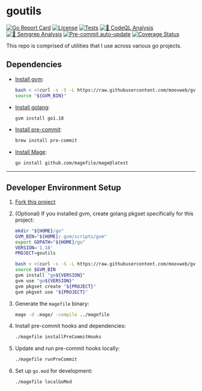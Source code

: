 # goutils

[![Go Report Card](https://goreportcard.com/badge/github.com/l50/goutils)](https://goreportcard.com/report/github.com/l50/goutils)
[![License](http://img.shields.io/:license-mit-blue.svg)](https://github.com/l50/goutils/blob/master/LICENSE)
[![Tests](https://github.com/l50/goutils/actions/workflows/tests.yaml/badge.svg)](https://github.com/l50/goutils/actions/workflows/tests.yaml)
[![🚨 CodeQL Analysis](https://github.com/l50/goutils/actions/workflows/codeql-analysis.yaml/badge.svg)](https://github.com/l50/goutils/actions/workflows/codeql-analysis.yaml)
[![🚨 Semgrep Analysis](https://github.com/l50/goutils/actions/workflows/semgrep.yaml/badge.svg)](https://github.com/l50/goutils/actions/workflows/semgrep.yaml)
[![Pre-commit auto-update](https://github.com/l50/goutils/actions/workflows/pre-commit-update.yml/badge.svg)](https://github.com/l50/goutils/actions/workflows/pre-commit-update.yml)
[![Coverage Status](https://coveralls.io/repos/github/l50/goutils/badge.svg?branch=main)](https://coveralls.io/github/l50/goutils?branch=main)

This repo is comprised of utilities that I use across various go projects.

## Dependencies

- [Install gvm](https://github.com/moovweb/gvm):

  ```bash
  bash < <(curl -s -S -L https://raw.githubusercontent.com/moovweb/gvm/master/binscripts/gvm-installer)
  source "${GVM_BIN}"
  ```

- [Install golang](https://go.dev/):

  ```bash
  gvm install go1.18
  ```

- [Install pre-commit](https://pre-commit.com/):

  ```bash
  brew install pre-commit
  ```

- [Install Mage](https://magefile.org/):

  ```bash
  go install github.com/magefile/mage@latest
  ```

---

## Developer Environment Setup

1. [Fork this project](https://docs.github.com/en/get-started/quickstart/fork-a-repo)

2. (Optional) If you installed gvm, create golang pkgset specifically for this project:

   ```bash
   mkdir "${HOME}/go"
   GVM_BIN="${HOME}/.gvm/scripts/gvm"
   export GOPATH="${HOME}/go"
   VERSION='1.18'
   PROJECT=goutils

   bash < <(curl -s -S -L https://raw.githubusercontent.com/moovweb/gvm/master/binscripts/gvm-installer)
   source $GVM_BIN
   gvm install "go${VERSION}"
   gvm use "go${VERSION}"
   gvm pkgset create "${PROJECT}"
   gvm pkgset use "${PROJECT}"
   ```

3. Generate the `magefile` binary:

   ```bash
   mage -d .mage/ -compile ../magefile
   ```

4. Install pre-commit hooks and dependencies:

   ```bash
   ./magefile installPreCommitHooks
   ```

5. Update and run pre-commit hooks locally:

   ```bash
   ./magefile runPreCommit
   ```

6. Set up `go.mod` for development:

   ```bash
   ./magefile localGoMod
   ```
